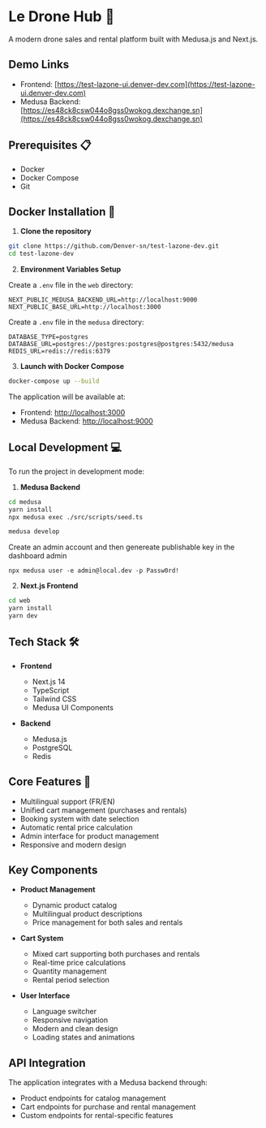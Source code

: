 # Le Drone Hub 🚁

A modern drone sales and rental platform built with Medusa.js and Next.js.

## Demo Links

- Frontend: [https://test-lazone-ui.denver-dev.com](https://test-lazone-ui.denver-dev.com)
- Medusa Backend: [https://es48ck8csw044o8gss0wokog.dexchange.sn](https://es48ck8csw044o8gss0wokog.dexchange.sn)

## Prerequisites 📋

- Docker
- Docker Compose
- Git

## Docker Installation 🐳

1. **Clone the repository**

```bash
git clone https://github.com/Denver-sn/test-lazone-dev.git
cd test-lazone-dev
```

2. **Environment Variables Setup**

Create a `.env` file in the `web` directory:

```env
NEXT_PUBLIC_MEDUSA_BACKEND_URL=http://localhost:9000
NEXT_PUBLIC_BASE_URL=http://localhost:3000
```

Create a `.env` file in the `medusa` directory:

```env
DATABASE_TYPE=postgres
DATABASE_URL=postgres://postgres:postgres@postgres:5432/medusa
REDIS_URL=redis://redis:6379
```

3. **Launch with Docker Compose**

```bash
docker-compose up --build
```

The application will be available at:

- Frontend: [http://localhost:3000](http://localhost:3000)
- Medusa Backend: [http://localhost:9000](http://localhost:9000)

## Local Development 💻

To run the project in development mode:

1. **Medusa Backend**

```bash
cd medusa
yarn install
npx medusa exec ./src/scripts/seed.ts

medusa develop
```

Create an admin account and then genereate publishable key in the dashboard admin

```
npx medusa user -e admin@local.dev -p Passw0rd!
```

2. **Next.js Frontend**

```bash
cd web
yarn install
yarn dev
```

## Tech Stack 🛠️

- **Frontend**

  - Next.js 14
  - TypeScript
  - Tailwind CSS
  - Medusa UI Components

- **Backend**
  - Medusa.js
  - PostgreSQL
  - Redis

## Core Features 🎯

- Multilingual support (FR/EN)
- Unified cart management (purchases and rentals)
- Booking system with date selection
- Automatic rental price calculation
- Admin interface for product management
- Responsive and modern design

## Key Components

- **Product Management**

  - Dynamic product catalog
  - Multilingual product descriptions
  - Price management for both sales and rentals

- **Cart System**

  - Mixed cart supporting both purchases and rentals
  - Real-time price calculations
  - Quantity management
  - Rental period selection

- **User Interface**
  - Language switcher
  - Responsive navigation
  - Modern and clean design
  - Loading states and animations

## API Integration

The application integrates with a Medusa backend through:

- Product endpoints for catalog management
- Cart endpoints for purchase and rental management
- Custom endpoints for rental-specific features
